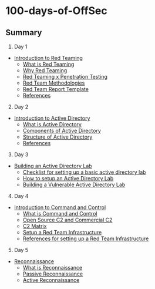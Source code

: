 # 100-days-of-OffSec

## Summary

1. Day 1

* [Introduction to Red Teaming](introduction-to-red-teaming.md)
  * [What is Red Teaming](introduction-to-red-teaming.md#what-is-red-teaming)
  * [Why Red Teaming](introduction-to-red-teaming.md#why-red-teaming)
  * [Red Teaming x Penetration Testing](introduction-to-red-teaming.md#red-teaming-x-penetration-testing)
  * [Red Team Methodologies](introduction-to-red-teaming.md#red-team-methodologies)
  * [Red Team Report Template](introduction-to-red-teaming.md#red-team-report-template)
  * [References](introduction-to-red-teaming.md#references)

2. Day 2

* [Introduction to Active Directory](introduction-to-active-directory.md)
  * [What is Active Directory](introduction-to-active-directory.md#what-is-active-directory)
  * [Components of Active Directory](introduction-to-active-directory.md#components-of-active-directory)
  * [Structure of Active Directory](introduction-to-active-directory.md#structure-of-active-directory)
  * [References](introduction-to-active-directory.md#references)

3. Day 3

* [Building an Active Directory Lab](building-an-active-directory-lab.md)
  * [Checklist for setting up a basic active directory lab](building-an-active-directory-lab.md#checklist-for-setting-up-a-basic-active-directory-lab)
  * [How to setup an Active Directory Lab](building-an-active-directory-lab.md#how-to-setup-an-active-directory-lab)
  * [Building a Vulnerable Active Directory Lab](building-an-active-directory-lab.md#building-a-vulnerable-active-directory-lab)

4. Day 4

* [Introduction to Command and Control](introduction-to-command-and-control.md)
  * [What is Command and Control](introduction-to-command-and-control.md#what-is-command-and-control-c2)
  * [Open Source C2 and Commercial C2](introduction-to-command-and-control.md#open-source-c2-and-commercial-c2)
  * [C2 Matrix](introduction-to-command-and-control.md#c2-matrix)
  * [Setup a Red Team Infrastructure](introduction-to-command-and-control.md#set-up-a-red-team-infrastructure)
  * [References for setting up a Red Team Infrastructure](introduction-to-command-and-control.md#references-for-setting-up-a-red-team-infrastructure)

5. Day 5

* [Reconnaissance](./#reconnaissance)
  * [What is Reconnaissance](./#what-is-reconnaissance)
  * [Passive Reconnaissance](./#passive\_reconnaissance)
  * [Active Reconnaissance](./#active\_reconnaissance)
